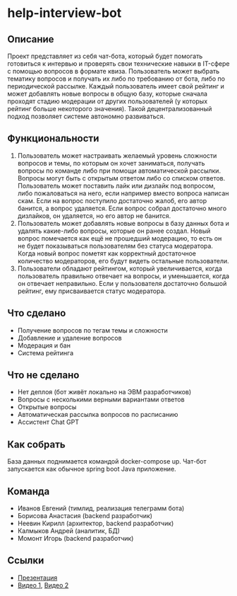 # help-interview-bot
## Описание

Проект представляет из себя чат-бота, который будет помогать готовиться к интервью и проверять свои технические навыки в IT-сфере с помощью вопросов в формате квиза. Пользователь может выбрать тематику вопросов и получать их либо по требованию от бота, либо по периодической рассылке. Каждый пользователь имеет свой рейтинг и может добавлять новые вопросы в общую базу, которые сначала проходят стадию модерации от других пользователей (у которых рейтинг больше некоторого значения). Такой децентрализованный подход позволяет системе автономно развиваться.

## Функциональности

1. Пользователь может настраивать желаемый уровень сложности вопросов и темы, по которым он хочет заниматься, получать вопросы по команде либо при помощи автоматической рассылки. Вопросы могут быть с открытым ответом либо со списком ответов. Пользователь может поставить лайк или дизлайк под вопросом, либо пожаловаться на него, если например вместо вопроса написан скам. Если на вопрос поступило достаточно жалоб, его автор банится, а вопрос удаляется. Если вопрос собрал достаточно много дизлайков, он удаляется, но его автор не банится.
2. Пользователь может добавлять новые вопросы в базу данных бота и удалять какие-либо вопросы, которые он ранее создал. Новый вопрос помечается как ещё не прошедший модерацию, то есть он не будет показываться пользователям без статуса модератора. Когда новый вопрос пометят как корректный достаточное количество модераторов, его будут видеть остальные пользователи.
3. Пользователи обладают рейтингом, который увеличивается, когда пользователь правильно отвечает на вопросы, и уменьшается, когда он отвечает неправильно. Если у пользователя достаточно большой рейтинг, ему присваивается статус модератора.

## Что сделано
+ Получение вопросов по тегам темы и сложности
+ Добавление и удаление вопросов
+ Модерация и бан
+ Система рейтинга

## Что не сделано

+ Нет деплоя (бот живёт локально на ЭВМ разработчиков)
+ Вопросы с несколькими верными вариантами ответов 
+ Открытые вопросы
+ Автоматическая рассылка вопросов по расписанию
+ Ассистент Chat GPT

## Как собрать
База данных поднимается командой docker-compose up. Чат-бот запускается как обычное spring boot Java приложение.

## Команда

* Иванов Евгений (тимлид, реализация телеграмм бота)
* Борисова Анастасия (backend разработчик)
* Неевин Кирилл (архитектор, backend разработчик)
* Калмыков Андрей (аналитик, БД)
* Момонт Игорь (backend разработчик)

## Ссылки

* [Презентация](https://docs.google.com/presentation/d/1s8QZUboEWE_HQVPXRMSIPCbcF761qa8HCZ7h2mkDyz4/edit?usp=sharing)
* [Видео 1](https://drive.google.com/file/d/1zxlTf25ncPBKWTzggd02GxBja5NIHL7E/view?usp=sharing), [Видео 2](https://drive.google.com/file/d/1QUAl8O48UyPiaJuRhYJ9RV_ZiCIMQSBe/view?usp=sharing)
